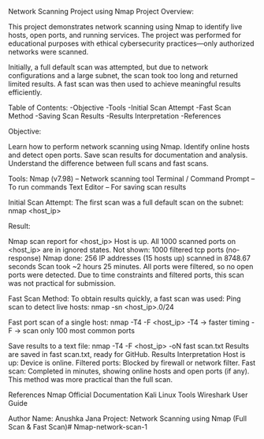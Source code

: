 Network Scanning Project using Nmap
Project Overview:

This project demonstrates network scanning using Nmap to identify live hosts, open ports, and running services. The project was performed for educational purposes with ethical cybersecurity practices—only authorized networks were scanned.

Initially, a full default scan was attempted, but due to network configurations and a large subnet, the scan took too long and returned limited results. A fast scan was then used to achieve meaningful results efficiently.

Table of Contents:
-Objective
-Tools
-Initial Scan Attempt
-Fast Scan Method
-Saving Scan Results
-Results Interpretation
-References

Objective:

Learn how to perform network scanning using Nmap.
Identify online hosts and detect open ports.
Save scan results for documentation and analysis.
Understand the difference between full scans and fast scans.

Tools:
Nmap (v7.98) – Network scanning tool
Terminal / Command Prompt – To run commands
Text Editor – For saving scan results

Initial Scan Attempt:
The first scan was a full default scan on the subnet:
nmap <host_ip>

Result:

Nmap scan report for <host_ip>
Host is up.
All 1000 scanned ports on <host_ip> are in ignored states.
Not shown: 1000 filtered tcp ports (no-response)
Nmap done: 256 IP addresses (15 hosts up) scanned in 8748.67 seconds
Scan took ~2 hours 25 minutes.
All ports were filtered, so no open ports were detected.
Due to time constraints and filtered ports, this scan was not practical for submission.

Fast Scan Method:
To obtain results quickly, a fast scan was used:
Ping scan to detect live hosts:
nmap -sn <host_ip>.0/24

Fast port scan of a single host:
nmap -T4 -F <host_ip>
-T4 → faster timing
-F → scan only 100 most common ports

Save results to a text file:
nmap -T4 -F <host_ip> -oN fast scan.txt
Results are saved in fast scan.txt, ready for GitHub.
Results Interpretation
Host is up: Device is online.
Filtered ports: Blocked by firewall or network filter.
Fast scan: Completed in minutes, showing online hosts and open ports (if any).
This method was more practical than the full scan.


References
Nmap Official Documentation
Kali Linux Tools
Wireshark User Guide

Author
Name: Anushka Jana
Project: Network Scanning using Nmap (Full Scan & Fast Scan)# Nmap-network-scan-1
